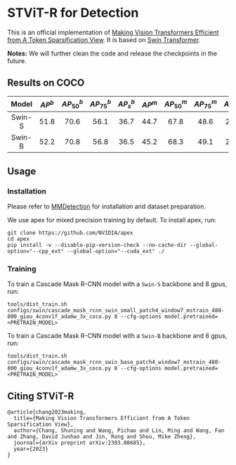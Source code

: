 # STViT-R for Detection
This is an official implementation of [Making Vision Transformers Efficient from A Token Sparsification View](https://arxiv.org/pdf/2303.08685.pdf). It is based on [Swin Transformer](https://github.com/SwinTransformer/Swin-Transformer-Object-Detection).

**Notes:**
We will further clean the code and release the checkpoints in the future.

## Results on COCO
| Model | $AP^b$ | $AP^b_{50}$ | $AP^b_{75}$ | $AP^b_s$ | $AP^m$  | $AP^m_{50}$  | $AP^m_{75}$ | $AP^m_{s}$ | log |
| :---: | :---: | :---: | :---: | :---: | :---: | :---: | :---: | :---: |:---: |
| Swin-S | 51.8 | 70.6 | 56.1 | 36.7 | 44.7 | 67.8 | 48.6 | 29.0 | [Link](https://github.com/changsn/STViT-R/blob/main/log/20220503_175914.log) |
| Swin-B | 52.2 | 70.8 | 56.8 | 36.5 | 45.2 | 68.3 | 49.1 | 29.5 | [Link](https://github.com/changsn/STViT-R/blob/main/log/20220506_143719.log) |
## Usage
### Installation

Please refer to [MMDetection](https://github.com/open-mmlab/mmdetection/blob/master/docs/en/get_started.md) for installation and dataset preparation.

We use apex for mixed precision training by default. To install apex, run:
```
git clone https://github.com/NVIDIA/apex
cd apex
pip install -v --disable-pip-version-check --no-cache-dir --global-option="--cpp_ext" --global-option="--cuda_ext" ./
```


### Training
To train a Cascade Mask R-CNN model with a `Swin-S` backbone and 8 gpus, run:
```
tools/dist_train.sh configs/swin/cascade_mask_rcnn_swin_small_patch4_window7_mstrain_480-800_giou_4conv1f_adamw_3x_coco.py 8 --cfg-options model.pretrained=<PRETRAIN_MODEL> 
```

To train a Cascade Mask R-CNN model with a `Swin-B` backbone and 8 gpus, run:
```
tools/dist_train.sh configs/swin/cascade_mask_rcnn_swin_base_patch4_window7_mstrain_480-800_giou_4conv1f_adamw_3x_coco.py 8 --cfg-options model.pretrained=<PRETRAIN_MODEL> 
```

## Citing STViT-R
```
@article{chang2023making,
  title={Making Vision Transformers Efficient from A Token Sparsification View},
  author={Chang, Shuning and Wang, Pichao and Lin, Ming and Wang, Fan and Zhang, David Junhao and Jin, Rong and Shou, Mike Zheng},
  journal={arXiv preprint arXiv:2303.08685},
  year={2023}
}
```
